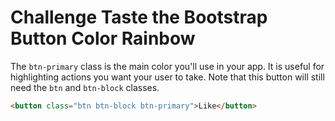 # Challenge Taste the Bootstrap Button Color Rainbow

The `btn-primary` class is the main color you'll use in your app. It is useful for highlighting actions you want your user to take. Note that this button will still need the `btn` and `btn-block` classes.

```html
<button class="btn btn-block btn-primary">Like</button>
```
